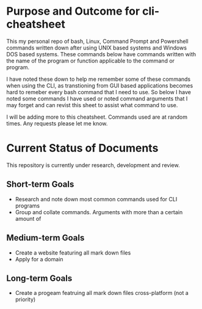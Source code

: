 # Purpose and Outcome for cli-cheatsheet
This my personal repo of bash, Linux, Command Prompt and Powershell commands written down after using UNIX based systems and Windows DOS based systems. These commands below have commands written with the name of the program or function applicable to the command or program. 

I have noted these down to help me remember some of these commands when using the CLI, as transtioning from GUI based applications becomes hard to remeber every bash command that I need to use. So below I have noted some commands I have used or noted command arguments that I may forget and can revist this sheet to assist what command to use. 

I will be adding more to this cheatsheet. Commands used are at random times. Any requests please let me know.

# Current Status of Documents
This repository is currently under research, development and review.

## Short-term Goals
- Research and note down most common commands used for CLI programs
- Group and collate commands. Arguments with more than a certain amount of 

## Medium-term Goals
- Create a website featuring all mark down files
- Apply for a domain

## Long-term Goals
- Create a progeam featruing all mark down files cross-platform (not a priority)
